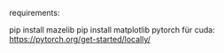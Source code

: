 requirements:

pip install mazelib
pip install matplotlib
pytorch für cuda: https://pytorch.org/get-started/locally/